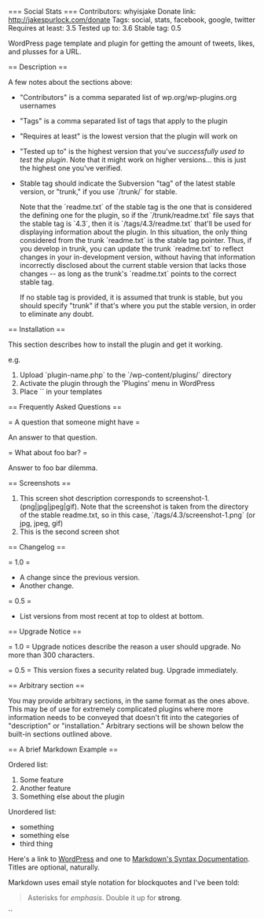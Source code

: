 === Social Stats ===
Contributors: whyisjake
Donate link: http://jakespurlock.com/donate
Tags: social, stats, facebook, google, twitter
Requires at least: 3.5
Tested up to: 3.6
Stable tag: 0.5

WordPress page template and plugin for getting the amount of tweets, likes, and plusses for a URL.

== Description ==



A few notes about the sections above:

* "Contributors" is a comma separated list of wp.org/wp-plugins.org usernames
* "Tags" is a comma separated list of tags that apply to the plugin
* "Requires at least" is the lowest version that the plugin will work on
* "Tested up to" is the highest version that you've *successfully used to test the plugin*. Note that it might work on
higher versions... this is just the highest one you've verified.
* Stable tag should indicate the Subversion "tag" of the latest stable version, or "trunk," if you use \`/trunk/\` for
stable.

    Note that the \`readme.txt\` of the stable tag is the one that is considered the defining one for the plugin, so
if the \`/trunk/readme.txt\` file says that the stable tag is \`4.3\`, then it is \`/tags/4.3/readme.txt\` that'll be used
for displaying information about the plugin. In this situation, the only thing considered from the trunk \`readme.txt\`
is the stable tag pointer. Thus, if you develop in trunk, you can update the trunk \`readme.txt\` to reflect changes in
your in-development version, without having that information incorrectly disclosed about the current stable version
that lacks those changes -- as long as the trunk's \`readme.txt\` points to the correct stable tag.

    If no stable tag is provided, it is assumed that trunk is stable, but you should specify "trunk" if that's where
you put the stable version, in order to eliminate any doubt.

== Installation ==

This section describes how to install the plugin and get it working.

e.g.

1. Upload \`plugin-name.php\` to the \`/wp-content/plugins/\` directory
1. Activate the plugin through the 'Plugins' menu in WordPress
1. Place \`<?php do_action('plugin_name_hook'); ?>\` in your templates

== Frequently Asked Questions ==

= A question that someone might have =

An answer to that question.

= What about foo bar? =

Answer to foo bar dilemma.

== Screenshots ==

1. This screen shot description corresponds to screenshot-1.(png|jpg|jpeg|gif). Note that the screenshot is taken from
the directory of the stable readme.txt, so in this case, \`/tags/4.3/screenshot-1.png\` (or jpg, jpeg, gif)
2. This is the second screen shot

== Changelog ==

= 1.0 =
* A change since the previous version.
* Another change.

= 0.5 =
* List versions from most recent at top to oldest at bottom.

== Upgrade Notice ==

= 1.0 =
Upgrade notices describe the reason a user should upgrade. No more than 300 characters.

= 0.5 =
This version fixes a security related bug. Upgrade immediately.

== Arbitrary section ==

You may provide arbitrary sections, in the same format as the ones above. This may be of use for extremely complicated
plugins where more information needs to be conveyed that doesn't fit into the categories of "description" or
"installation." Arbitrary sections will be shown below the built-in sections outlined above.

== A brief Markdown Example ==

Ordered list:

1. Some feature
1. Another feature
1. Something else about the plugin

Unordered list:

* something
* something else
* third thing

Here's a link to [WordPress](http://wordpress.org/ "Your favorite software") and one to [Markdown's Syntax Documentation][markdown syntax].
Titles are optional, naturally.

[markdown syntax]: http://daringfireball.net/projects/markdown/syntax
            "Markdown is what the parser uses to process much of the readme file"

Markdown uses email style notation for blockquotes and I've been told:
> Asterisks for *emphasis*. Double it up for **strong**.

\`<?php code(); // goes in backticks ?>\`		
